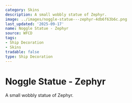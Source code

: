 ```yaml
---
category: Skins
description: A small wobbly statue of Zephyr.
image: ../images/noggle-statue---zephyr-4db6f63b6c.png
last_updated: '2025-09-17'
name: Noggle Statue - Zephyr
source: WFCD
tags:
- Ship Decoration
- Skins
tradable: false
type: Ship Decoration
---
```


# Noggle Statue - Zephyr

A small wobbly statue of Zephyr.

